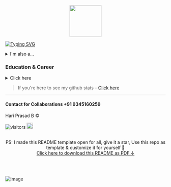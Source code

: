 <div align=center>
 <a href='https://hariprasd.me' target='_blank'><img width='100px' src='https://github.com/hariprasd/hariprasd/assets/75234157/322229df-af10-415c-9856-7bd78c480d50'/><br/></a>
<!--  <h1><a href='https://hariprasd.me'>Hariprasad • Designer • Developer</a></h1> -->
</div>

[![Typing SVG](https://readme-typing-svg.demolab.com?font=Shantell+Sans&pause=350&center=true&vCenter=true&width=1000&lines=Hi+folks!;I'm+Hari;A+Designer;A+Developer)](https://git.io/typing-svg)<br>

<!-- <div align=center>
<a href="https://www.facebook.com/hriprasd" target="_blank"><img src="https://github.com/hariprasd/hariprasd/assets/75234157/45b44cda-dc74-4d9f-b551-4e6425fcab24" height="30" alt="Facebook" /></a> • 
<a href="https://www.instagram.com/haripras.d" target="_blank"><img src="https://github.com/hariprasd/hariprasd/assets/75234157/f910daee-d9e8-42ce-8641-25caa90b76cf" height="30" alt="Instagram" /></a> • 
<a href="https://wa.me/c/919345160259" target="_blank"><img src="https://github.com/hariprasd/hariprasd/assets/75234157/6692ac48-823b-4fb5-bd98-e05948262e06" height="30" alt="Whatsapp" /></a> • 
<img src="https://github.com/hariprasd/hariprasd/assets/75234157/44b24a30-8186-49cb-90fe-a7bb98d89aa4" height="30" alt="Behance" />• 
<img src="https://github.com/hariprasd/hariprasd/assets/75234157/3edb76a9-26dd-47dc-96c5-8f1d46d38212" height="30" alt="Twitter" />• 
<img href="https://www.linkedin.com/in/hariprasd/" src="https://github.com/hariprasd/hariprasd/assets/75234157/9d5719cd-c00b-46eb-86f6-a39bb58fe26a" height="30" alt="LinkedIn" />
</div> -->
<details><summary>I'm also a...</summary>

- Product Designer (UIUX)
- Front End developer (React, Next Js)
- Design Generalist (Branding, Graphics, 3d, Vector, wireframing, prototyping ...)
- Tech Consultant
- SEO & SMM Guy
and more....

</details>

### **Education & Career**
<details><summary>Click here</summary>

```mermaid
graph TD;
    A(Milton Matriculation School -SSLC-2017):::fb -->B(R K Shree Rangammal Kalvi Nilayam -HSC-2019):::fb;
    B(R K Shree Rangammal Kalvi Nilayam -HSC-2019):::fb-->C(Ahalia School Of Engineering And Technology -B.Tech-2019-23):::fb;
    D(Image Editor & Designer -2019-20):::fb-->E(Freelance Designer -2020-21):::fb;
    E(Freelance Designer -2020-21):::fb-->F(UIUX Designer at Incus.inc-2021):::fb;
    F(UIUX Designer at Incus.inc-2021):::fb-->G(Founder & Designer at DevignX -2022):::fb;
    G(Founder & Designer at DevignX -2022):::fb-->H(UIUX Developer at Metastart -2023):::fb;
    classDef fb fill:#000
```
</details>

> If you're here to see my github stats - [Click here](https://github.com/devignx)


------

#### Contact for Collaborations +91 9345160259
Hari Prasad B ©  <br>

![visitors](https://visitor-badge.laobi.icu/badge?page_id=hariprasd.hariprasd) <img src="https://github.com/TheDudeThatCode/TheDudeThatCode/blob/master/Assets/Hi.gif" width="19"> 

<!--
## 📈 Stats
<p align="center">	
  <img width="48%" src="https://github-readme-stats.vercel.app/api?username=hariprasd&show_icons=true&theme=tokyonight" />
  <img width="48%" src="https://github-readme-streak-stats.herokuapp.com/?user=hariprasd&theme=tokyonight" />
</p>
-->
<br>


<div align = center> PS: I made this README template open for all, give it a star, Use this repo as template & customize it for yourself 🚀 <br><a href="https://github.com/hariprasd/hariprasd/raw/main/readme-hariprasd.pdf">Click here to download this README as PDF ↓</a>
</div>
<br><br><br>

![image](https://user-images.githubusercontent.com/75234157/190898900-9a5c8cf7-98e0-4828-8caa-5cebc03688cb.png)
